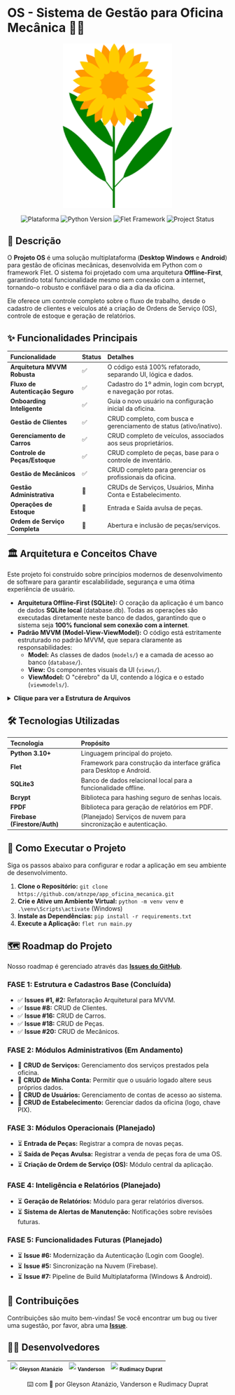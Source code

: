 # **OS - Sistema de Gestão para Oficina Mecânica 🚗🔧**

<p align="center">  
<img src="https://raw.githubusercontent.com/atnzpe/app_oficina_mecanica/main/assets/ico.png" alt="Logotipo do Projeto" width="250"/>  
</p>  
<p align="center">  
<img src="https://img.shields.io/badge/Plataforma-Desktop%20%7C%20Android-brightgreen?logo=android" alt="Plataforma">  
<img src="https://img.shields.io/badge/Python-3.10%2B-blue?logo=python" alt="Python Version">  
<img src="https://img.shields.io/badge/Flet-Cross--Platform-green?logo=flutter" alt="Flet Framework">  
<img src="https://img.shields.io/badge/Status-Est%C3%A1vel%20(MVP)-blue" alt="Project Status">  
</p>

## **📄 Descrição**

O **Projeto OS** é uma solução multiplataforma (**Desktop Windows** e **Android**) para gestão de oficinas mecânicas, desenvolvida em Python com o framework Flet. O sistema foi projetado com uma arquitetura **Offline-First**, garantindo total funcionalidade mesmo sem conexão com a internet, tornando-o robusto e confiável para o dia a dia da oficina.

Ele oferece um controle completo sobre o fluxo de trabalho, desde o cadastro de clientes e veículos até a criação de Ordens de Serviço (OS), controle de estoque e geração de relatórios.

## **✨ Funcionalidades Principais**

| Funcionalidade | Status | Detalhes |
| :--- | :--- | :--- |
| **Arquitetura MVVM Robusta** | ✅ | O código está 100% refatorado, separando UI, lógica e dados. |
| **Fluxo de Autenticação Seguro** | ✅ | Cadastro do 1º admin, login com bcrypt, e navegação por rotas. |
| **Onboarding Inteligente** | ✅ | Guia o novo usuário na configuração inicial da oficina. |
| **Gestão de Clientes** | ✅ | CRUD completo, com busca e gerenciamento de status (ativo/inativo). |
| **Gerenciamento de Carros** | ✅ | CRUD completo de veículos, associados aos seus proprietários. |
| **Controle de Peças/Estoque** | ✅ | CRUD completo de peças, base para o controle de inventário. |
| **Gestão de Mecânicos** | ✅ | CRUD completo para gerenciar os profissionais da oficina. |
| **Gestão Administrativa** | 🚧 | CRUDs de Serviços, Usuários, Minha Conta e Estabelecimento. |
| **Operações de Estoque** | 🚧 | Entrada e Saída avulsa de peças. |
| **Ordem de Serviço Completa** | 🚧 | Abertura e inclusão de peças/serviços. |

## **🏛️ Arquitetura e Conceitos Chave**

Este projeto foi construído sobre princípios modernos de desenvolvimento de software para garantir escalabilidade, segurança e uma ótima experiência de usuário.

* **Arquitetura Offline-First (SQLite):** O coração da aplicação é um banco de dados **SQLite local** (database.db). Todas as operações são executadas diretamente neste banco de dados, garantindo que o sistema seja **100% funcional sem conexão com a internet**.
* **Padrão MVVM (Model-View-ViewModel):** O código está estritamente estruturado no padrão MVVM, que separa claramente as responsabilidades:
    * **Model:** As classes de dados (`models/`) e a camada de acesso ao banco (`database/`).
    * **View:** Os componentes visuais da UI (`views/`).
    * **ViewModel:** O "cérebro" da UI, contendo a lógica e o estado (`viewmodels/`).

<details> <summary><strong>Clique para ver a Estrutura de Arquivos</strong></summary>

src/
├── models/             # MODEL: Classes de dados
├── database/           # MODEL: Lógica de conexão e acesso a dados
├── views/              # VIEW: Componentes visuais da UI
├── viewmodels/         # VIEWMODEL: Lógica e estado da UI
├── services/           # SERVIÇOS: Lógica de negócio desacoplada
└── styles/             # ESTILOS: Constantes de design

</details>

## **🛠️ Tecnologias Utilizadas**

| Tecnologia | Propósito |
| :--- | :--- |
| **Python 3.10+** | Linguagem principal do projeto. |
| **Flet** | Framework para construção da interface gráfica para Desktop e Android. |
| **SQLite3** | Banco de dados relacional local para a funcionalidade offline. |
| **Bcrypt** | Biblioteca para hashing seguro de senhas locais. |
| **FPDF** | Biblioteca para geração de relatórios em PDF. |
| **Firebase (Firestore/Auth)** | (Planejado) Serviços de nuvem para sincronização e autenticação. |

## **🚀 Como Executar o Projeto**

Siga os passos abaixo para configurar e rodar a aplicação em seu ambiente de desenvolvimento.

1.  **Clone o Repositório:** `git clone https://github.com/atnzpe/app_oficina_mecanica.git`
2.  **Crie e Ative um Ambiente Virtual:** `python -m venv venv` e `.\venv\Scripts\activate` (Windows)
3.  **Instale as Dependências:** `pip install -r requirements.txt`
4.  **Execute a Aplicação:** `flet run main.py`

## **🗺️ Roadmap do Projeto**

Nosso roadmap é gerenciado através das [**Issues do GitHub**](https://github.com/atnzpe/app_oficina_mecanica/issues).

### **FASE 1: Estrutura e Cadastros Base (Concluída)**
* ✅ **Issues #1, #2:** Refatoração Arquitetural para MVVM.
* ✅ **Issue #8:** CRUD de Clientes.
* ✅ **Issue #16:** CRUD de Carros.
* ✅ **Issue #18:** CRUD de Peças.
* ✅ **Issue #20:** CRUD de Mecânicos.

### **FASE 2: Módulos Administrativos (Em Andamento)**
* 🚧 **CRUD de Serviços:** Gerenciamento dos serviços prestados pela oficina.
* 🚧 **CRUD de Minha Conta:** Permitir que o usuário logado altere seus próprios dados.
* 🚧 **CRUD de Usuários:** Gerenciamento de contas de acesso ao sistema.
* 🚧 **CRUD de Estabelecimento:** Gerenciar dados da oficina (logo, chave PIX).

### **FASE 3: Módulos Operacionais (Planejado)**
* ⏳ **Entrada de Peças:** Registrar a compra de novas peças.
* ⏳ **Saída de Peças Avulsa:** Registrar a venda de peças fora de uma OS.
* ⏳ **Criação de Ordem de Serviço (OS):** Módulo central da aplicação.

### **FASE 4: Inteligência e Relatórios (Planejado)**
* ⏳ **Geração de Relatórios:** Módulo para gerar relatórios diversos.
* ⏳ **Sistema de Alertas de Manutenção:** Notificações sobre revisões futuras.

### **FASE 5: Funcionalidades Futuras (Planejado)**
* ⏳ **Issue #6:** Modernização da Autenticação (Login com Google).
* ⏳ **Issue #5:** Sincronização na Nuvem (Firebase).
* ⏳ **Issue #7:** Pipeline de Build Multiplataforma (Windows & Android).

## **🤝 Contribuições**

Contribuições são muito bem-vindas! Se você encontrar um bug ou tiver uma sugestão, por favor, abra uma [**Issue**](https://github.com/atnzpe/app_oficina_mecanica/issues).

## **👨‍💻 Desenvolvedores**

| <img src="https://avatars.githubusercontent.com/u/15948634?v=4" width=115> <sub>Gleyson Atanázio</sub> | <img src="https://avatars.githubusercontent.com/u/108997883?v=4" width=115> <sub>Vanderson</sub> | <img src="https://avatars.githubusercontent.com/u/89957139?v=4" width=115> <sub>Rudimacy Duprat</sub> |
| :--- | :--- | :--- |

<p align="center"> ⌨️ com 💜 por Gleyson Atanázio, Vanderson e Rudimacy Duprat </p>